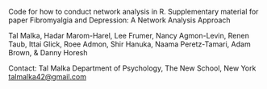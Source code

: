 Code for how to conduct network analysis in R. Supplementary material for paper Fibromyalgia and Depression: A Network Analysis Approach

Tal Malka, Hadar Marom-Harel, Lee Frumer, Nancy Agmon-Levin, Renen Taub, Ittai Glick,
Roee Admon, Shir Hanuka, Naama Peretz-Tamari, Adam Brown, & Danny Horesh

Contact: Tal Malka
Department of Psychology, The New School, New York
talmalka42@gmail.com
